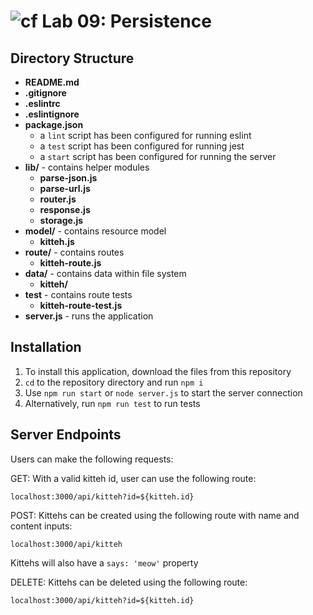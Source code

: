 ![cf](https://i.imgur.com/7v5ASc8.png) Lab 09: Persistence
======

## Directory Structure
* **README.md**
* **.gitignore**
* **.eslintrc**
* **.eslintignore**
* **package.json**
  * a `lint` script has been configured for running eslint
  * a `test` script has been configured for running jest
  * a `start` script has been configured for running the server
* **lib/** - contains helper modules
  * **parse-json.js**
  * **parse-url.js**
  * **router.js** 
  * **response.js**
  * **storage.js**
* **model/** - contains resource model
  * **kitteh.js**
* **route/** - contains routes
  * **kitteh-route.js**
* **data/** - contains data within file system
  * **kitteh/**
* **__test__** - contains route tests
  * **kitteh-route-test.js**
* **server.js** - runs the application

## Installation
1. To install this application, download the files from this repository
2. `cd` to the repository directory and run `npm i`
3. Use `npm run start` or `node server.js` to start the server connection
4. Alternatively, run `npm run test` to run tests

## Server Endpoints
Users can make the following requests:

GET: With a valid kitteh id, user can use the following route: 
```
localhost:3000/api/kitteh?id=${kitteh.id}
```

POST: Kittehs can be created using the following route with name and content inputs: 
```
localhost:3000/api/kitteh
```
Kittehs will also have a `says: 'meow'` property 

DELETE: Kittehs can be deleted using the following route: 
```
localhost:3000/api/kitteh?id=${kitteh.id}
```


